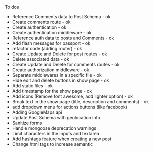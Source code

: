 To dos

- Reference Comments data to Post Schema - ok
- Create comments route - ok
- Create authentication - ok
- Create authentication middleware - ok
- Reference auth data to posts and Comments - ok
- Add flash messages for passport - ok
- refactor code (adding router) - ok
- Create Update and Delete for post routes - ok
- Delete associated data - ok
- Create Update and Delete for comments routes - ok
- Create authorization middleware - ok
- Separate middlewares in a specific file - ok
- Hide edit and delete buttons in show page - ok
- Add static files - ok
- Add timestamp for the show page - ok
- Add icons (Remove font awesome, add lighter option) - ok
- Break text in the show page (title, description and comments) - ok
- add dropdown menu for actions buttons (like facebook)
- Adding GoogleMaps api
- Update Post Schema with geolocation info
- Sanitize forms
- Handle mongoose deprecation warnings
- Limit characters in the inputs and textarea
- Add hashtags feature when creating a new post
- Change html tags to increase semantic


